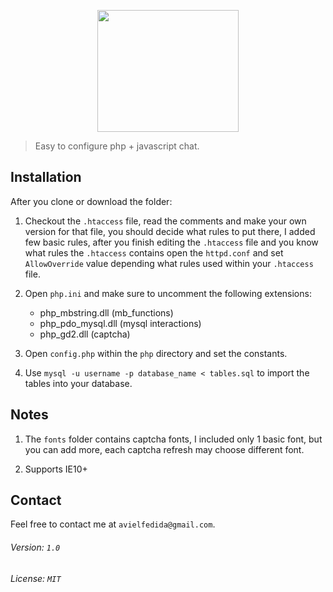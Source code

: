 <p align="center">
	<img height="195" width="226" src="http://i.imgur.com/oQfqxiw.png">
</p>

> Easy to configure php + javascript chat.

## Installation

After you clone or download the folder:
	
1. Checkout the `.htaccess` file, read the comments and make your own version for that file, you should decide what
rules to put there, I added few basic rules, after you finish editing the `.htaccess` file and you know what rules
the `.htaccess` contains open the `httpd.conf` and set `AllowOverride` value depending what rules used
within your `.htaccess` file.

2. Open `php.ini` and make sure to uncomment the following extensions:

	* php_mbstring.dll (mb_functions)
	* php_pdo_mysql.dll (mysql interactions)
	* php_gd2.dll (captcha)

3. Open `config.php` within the `php` directory and set the constants.

4. Use `mysql -u username -p database_name < tables.sql` to import the tables into your database.

## Notes

1. The `fonts` folder contains captcha fonts, I included only 1 basic font, but you can add more, each captcha refresh may choose different font.

2. Supports IE10+

## Contact

Feel free to contact me at `avielfedida@gmail.com`.

###### Version: `1.0`

###### License: `MIT`